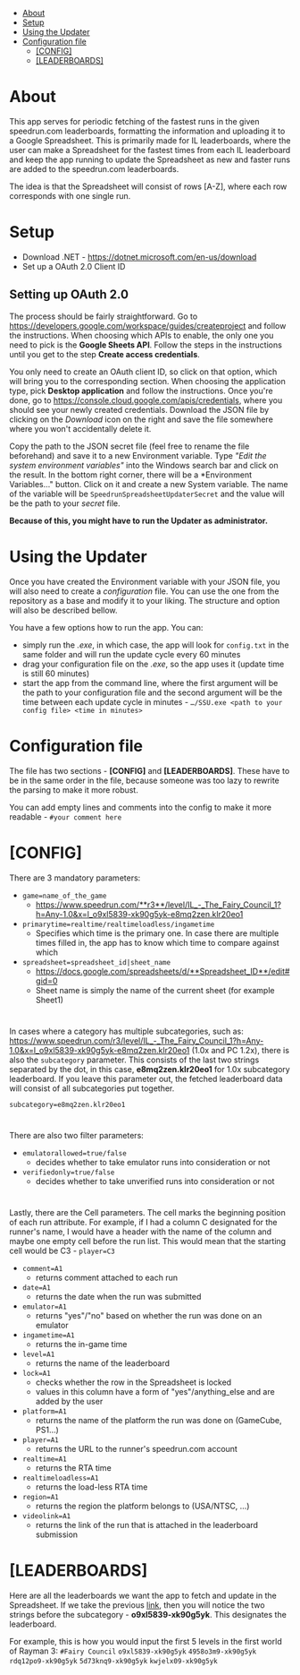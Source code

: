  - [About](#About)
 - [Setup](#Setup)
 - [Using the Updater](#Updater)
 - [Configuration file](#Configuration)
	 - [[CONFIG]](#Config)
	 - [[LEADERBOARDS]](#Leaderboards)

# About<a name="About"></a>
This app serves for periodic fetching of the fastest runs in the given speedrun.com leaderboards, formatting the information and uploading it to a Google Spreadsheet. This is primarily made for IL leaderboards, where the user can make a Spreadsheet for the fastest times from each IL leaderboard and keep the app running to update the Spreadsheet as new and faster runs are added to the speedrun.com leaderboards.

The idea is that the Spreadsheet will consist of rows [A-Z], where each row corresponds with one single run.

# Setup<a name="Setup"></a>

 - Download .NET - https://dotnet.microsoft.com/en-us/download
 - Set up a OAuth 2.0 Client ID
 
 
 ## Setting up OAuth 2.0
 The process should be fairly straightforward. Go to https://developers.google.com/workspace/guides/createproject and follow the instructions. When choosing which APIs to enable, the only one you need to pick is the **Google Sheets API**. Follow the steps in the instructions until you get to the step **Create access credentials**.

You only need to create an OAuth client ID, so click on that option, which will bring you to the corresponding section. When choosing the application type, pick **Desktop application** and follow the instructions. Once you're done, go to https://console.cloud.google.com/apis/credentials, where you should see your newly created credentials. Download the JSON file by clicking on the *Download* icon on the right and save the file somewhere where you won't accidentally delete it.

Copy the path to the JSON secret file (feel free to rename the file beforehand) and save it to a new Environment variable. Type *"Edit the system environment variables"* into the Windows search bar and click on the result. In the bottom right corner, there will be a *Environment Variables…" button. Click on it and create a new System variable. The name of the variable will be `SpeedrunSpreadsheetUpdaterSecret` and the value will be the path to your *secret* file.

**Because of this, you might have to run the Updater as administrator.**


# Using the Updater<a name="Updater"></a>
Once you have created the Environment variable with your JSON file, you will also need to create a *configuration* file. You can use the one from the repository as a base and modify it to your liking. The structure and option will also be described bellow.

You have a few options how to run the app. You can:

 -  simply run the *.exe*, in which case, the app will look for `config.txt` in the same folder and will run the update cycle every 60 minutes
 - drag your configuration file on the *.exe*, so the app uses it (update time is still 60 minutes)
 - start the app from the command line, where the first argument will be the path to your configuration file and the second argument will be the time between each update cycle in minutes - `…/SSU.exe <path to your config file> <time in minutes>`
 
 # Configuration file<a name="Configuration"></a>
 
 The file has two sections - **[CONFIG]** and **[LEADERBOARDS]**. These have to be in the same order in the file, because someone was too lazy to rewrite the parsing to make it more robust. 

You can add empty lines and comments into the config to make it more readable -
`#your comment here`
 # [CONFIG]<a name="Config"></a>
 There are 3 mandatory parameters:
 
 - `game=name_of_the_game`
	 - https://www.speedrun.com/**r3**/level/IL_-_The_Fairy_Council_1?h=Any-1.0&x=l_o9xl5839-xk90g5yk-e8mq2zen.klr20eo1
 - `primarytime=realtime/realtimeloadless/ingametime`
	 - Specifies which time is the primary one. In case there are multiple times filled in, the app has to know which time to compare against which
 - `spreadsheet=spreadsheet_id|sheet_name`
	 - https://docs.google.com/spreadsheets/d/**Spreadsheet_ID**/edit#gid=0
	 - Sheet name is simply the name of the current sheet (for example Sheet1)

#
In cases where a category has multiple subcategories, such as: <a name="speedrunlink"></a>https://www.speedrun.com/r3/level/IL_-_The_Fairy_Council_1?h=Any-1.0&x=l_o9xl5839-xk90g5yk-e8mq2zen.klr20eo1 (1.0x and PC 1.2x), there is also the `subcategory` parameter. This consists of the last two strings separated by the dot, in this case, **e8mq2zen.klr20eo1** for 1.0x subcategory leaderboard. If you leave this parameter out, the fetched leaderboard data will consist of all subcategories put together.

`subcategory=e8mq2zen.klr20eo1`
#
There are also two filter parameters:

 - `emulatorallowed=true/false`
	 - decides whether to take emulator runs into consideration or not
 - `verifiedonly=true/false`
	 - decides whether to take unverified runs into consideration or not

#
Lastly, there are the Cell parameters. The cell marks the beginning position of each run attribute. For example, if I had a column C designated for the runner's name, I would have a header with the name of the column and maybe one empty cell before the run list. This would mean that the starting cell would be C3 - `player=C3`

 - `comment=A1`
	 - returns comment attached to each run
 - `date=A1`
	 - returns the date when the run was submitted
 - `emulator=A1`
	 - returns "yes"/"no" based on whether the run was done on an emulator
 - `ingametime=A1`
	 - returns the in-game time
 - `level=A1`
	 - returns the name of the leaderboard
 - `lock=A1`
	 - checks whether the row in the Spreadsheet is locked
	 - values in this column have a form of "yes"/anything_else and are added by the user
 - `platform=A1`
	 - returns the name of the platform the run was done on (GameCube, PS1…)
 - `player=A1`
	 - returns the URL to the runner's speedrun.com account
 - `realtime=A1`
	 - returns the RTA time
 - `realtimeloadless=A1`
	 - returns the load-less RTA time
 - `region=A1`
	 - returns the region the platform belongs to (USA/NTSC, …)
 - `videolink=A1`
	 - returns the link of the run that is attached in the leaderboard submission

# [LEADERBOARDS]<a name="Leaderboards"></a>
Here are all the leaderboards we want the app to fetch and update in the Spreadsheet. If we take the previous [link](#speedrunlink), then you will notice the two strings before the subcategory - **o9xl5839-xk90g5yk**. This designates the leaderboard.

For example, this is how you would input the first 5 levels in the first world of Rayman 3:
`#Fairy Council`
`o9xl5839-xk90g5yk`
`4958o3m9-xk90g5yk`
`rdq12po9-xk90g5yk`
`5d73knq9-xk90g5yk`
`kwjelx09-xk90g5yk`
